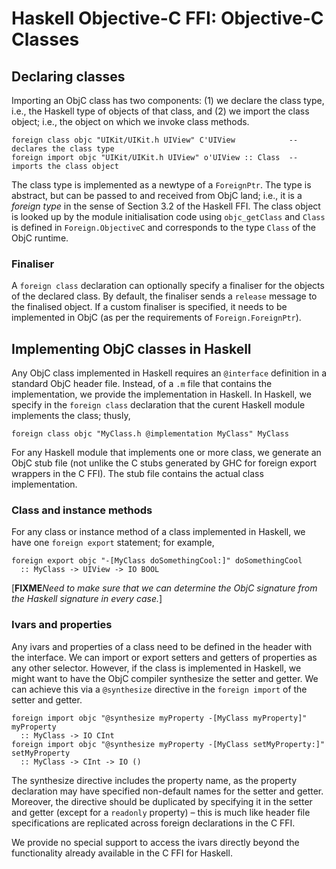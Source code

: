 # Haskell Objective-C FFI: Objective-C Classes

## Declaring classes


Importing an ObjC class has two components: (1) we declare the class type, i.e., the Haskell type of objects of that class, and (2) we import the class object; i.e., the object on which we invoke class methods.

```wiki
foreign class objc "UIKit/UIKit.h UIView" C'UIView            -- declares the class type
foreign import objc "UIKit/UIKit.h UIView" o'UIView :: Class  -- imports the class object
```


The class type is implemented as a newtype of a `ForeignPtr`.  The type is abstract, but can be passed to and received from ObjC land; i.e., it is a *foreign type* in the sense of Section 3.2 of the Haskell FFI.  The class object is looked up by the module initialisation code using `objc_getClass` and `Class` is defined in `Foreign.ObjectiveC` and corresponds to the type `Class` of the ObjC runtime.

### Finaliser


A `foreign class` declaration can optionally specify a finaliser for the objects of the declared class.  By default, the finaliser sends a `release` message to the finalised object.  If a custom finaliser is specified, it needs to be implemented in ObjC (as per the requirements of `Foreign.ForeignPtr`).

## Implementing ObjC classes in Haskell


Any ObjC class implemented in Haskell requires an `@interface` definition in a standard ObjC header file.  Instead, of a `.m` file that contains the implementation, we provide the implementation in Haskell.  In Haskell, we specify in the `foreign class` declaration that the curent Haskell module implements the class; thusly,

```wiki
foreign class objc "MyClass.h @implementation MyClass" MyClass
```


For any Haskell module that implements one or more class, we generate an ObjC stub file (not unlike the C stubs generated by GHC for foreign export wrappers in the C FFI).  The stub file contains the actual class implementation.

### Class and instance methods


For any class or instance method of a class implemented in Haskell, we have one `foreign export` statement; for example,

```wiki
foreign export objc "-[MyClass doSomethingCool:]" doSomethingCool 
  :: MyClass -> UIView -> IO BOOL
```


\[**FIXME***Need to make sure that we can determine the ObjC signature from the Haskell signature in every case.*\]

### Ivars and properties


Any ivars and properties of a class need to be defined in the header with the interface.  We can import or export setters and getters of properties as any other selector.  However, if the class is implemented in Haskell, we might want to have the ObjC compiler synthesize the setter and getter.  We can achieve this via a `@synthesize` directive in the `foreign import` of the setter and getter.

```wiki
foreign import objc "@synthesize myProperty -[MyClass myProperty]" myProperty 
  :: MyClass -> IO CInt
foreign import objc "@synthesize myProperty -[MyClass setMyProperty:]" setMyProperty 
  :: MyClass -> CInt -> IO ()
```


The synthesize directive includes the property name, as the property declaration may have specified non-default names for the setter and getter.  Moreover, the directive should be duplicated by specifying it in the setter and getter (except for a `readonly` property) – this is much like header file specifications are replicated across foreign declarations in the C FFI.


We provide no special support to access the ivars directly beyond the functionality already available in the C FFI for Haskell.
